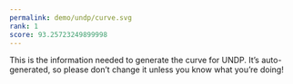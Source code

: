 ```yaml
---
permalink: demo/undp/curve.svg
rank: 1
score: 93.25723249899998
---
```


This is the information needed to generate the curve for UNDP. It’s
auto-generated, so please don’t change it unless you know what you’re
doing!
